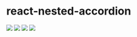 # react-nested-accordion
![](https://travis-ci.com/Supermortal/react-nested-accordion.svg?branch=master)
![](https://david-dm.org/Supermortal/react-nested-accordion.svg)
![](https://david-dm.org/Supermortal/react-nested-accordion/dev-status.svg)
![](https://david-dm.org/Supermortal/react-nested-accordion/peer-status.svg)